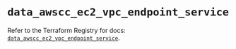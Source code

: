 # `data_awscc_ec2_vpc_endpoint_service`

Refer to the Terraform Registry for docs: [`data_awscc_ec2_vpc_endpoint_service`](https://registry.terraform.io/providers/hashicorp/awscc/0.70.0/docs/data-sources/ec2_vpc_endpoint_service).
